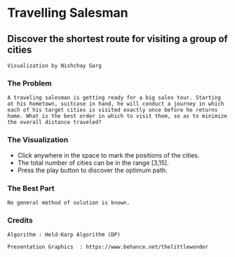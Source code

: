 
#	Travelling Salesman
##	Discover the shortest route for visiting a group of cities
	Visualization by Nishchay Garg
	
### The Problem
	A traveling salesman is getting ready for a big sales tour. Starting at his hometown, suitcase in hand, he will conduct a journey in which each of his target cities is visited exactly once before he returns home. What is the best order in which to visit them, so as to minimize the overall distance traveled?
###	The Visualization
*	Click anywhere in the space to mark the positions of the cities. 
*	The total number of cities can be in the range [3,15]. 
*	Press the play button to discover the optimum path.
###	The Best Part
	No general method of solution is known.
###	Credits
	Algorithm : Held-Karp Algorithm (DP)
	
	Presentation Graphics  : https://www.behance.net/thelittlewonder
